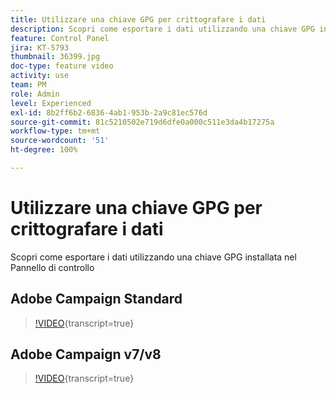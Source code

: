 ```yaml
---
title: Utilizzare una chiave GPG per crittografare i dati
description: Scopri come esportare i dati utilizzando una chiave GPG installata sul Pannello di controllo.
feature: Control Panel
jira: KT-5793
thumbnail: 36399.jpg
doc-type: feature video
activity: use
team: PM
role: Admin
level: Experienced
exl-id: 8b2ff6b2-6836-4ab1-953b-2a9c81ec576d
source-git-commit: 81c5210502e719d6dfe0a000c511e3da4b17275a
workflow-type: tm+mt
source-wordcount: '51'
ht-degree: 100%

---
```


# Utilizzare una chiave GPG per crittografare i dati

Scopri come esportare i dati utilizzando una chiave GPG installata nel Pannello di controllo

## Adobe Campaign Standard

>[!VIDEO](https://video.tv.adobe.com/v/41163?learn=on&captions=ita){transcript=true}

## Adobe Campaign v7/v8

>[!VIDEO](https://video.tv.adobe.com/v/41162?learn=on&captions=ita){transcript=true}
